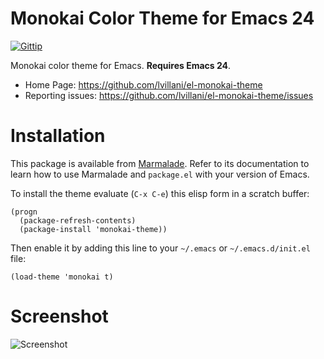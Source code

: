 Monokai Color Theme for Emacs 24
================================

[![Gittip](http://img.shields.io/gittip/lvillani.svg)](https://www.gittip.com/lvillani/)

Monokai color theme for Emacs. **Requires Emacs 24**.

 * Home Page: https://github.com/lvillani/el-monokai-theme
 * Reporting issues: https://github.com/lvillani/el-monokai-theme/issues




Installation
============

This package is available from [Marmalade](http://marmalade-repo.org/). Refer
to its documentation to learn how to use Marmalade and `package.el` with your
version of Emacs.

To install the theme evaluate (`C-x C-e`) this elisp form in a scratch buffer:

    (progn
      (package-refresh-contents)
      (package-install 'monokai-theme))

Then enable it by adding this line to your `~/.emacs` or `~/.emacs.d/init.el`
file:

    (load-theme 'monokai t)




Screenshot
==========

![Screenshot](https://raw.github.com/lvillani/el-monokai-theme/master/screenshot/intel_panel.png)
